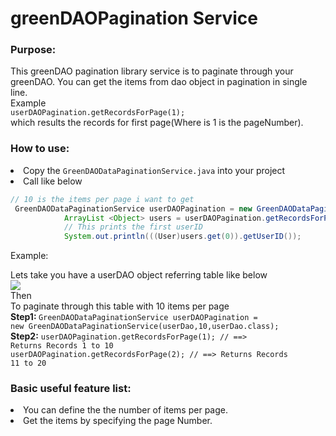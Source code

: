 # greenDAOPagination Service

### Purpose:
This greenDAO pagination library service is to paginate through your greenDAO. You can get the items from dao object in pagination in single line.<br>
Example<br>
`userDAOPagination.getRecordsForPage(1);` <br>
which results the records for first page(Where is 1 is the pageNumber).

<h3>How to use:</h3>
<li>Copy the <code>GreenDAODataPaginationService.java</code> into your project</li>
<li>Call like below</li>

```java
// 10 is the items per page i want to get
 GreenDAODataPaginationService userDAOPagination = new GreenDAODataPaginationService(userDao,10,userDao.class);
            ArrayList <Object> users = userDAOPagination.getRecordsForPage(1);
            // This prints the first userID
            System.out.println(((User)users.get(0)).getUserID());
```
Example:

Lets take you have a userDAO object referring table like below <br>
<image src="userDAOService.png" ></image> <br>
Then<br>
To paginate through this table with 10 items per page<br>
<b>Step1:&nbsp;</b><code>GreenDAODataPaginationService userDAOPagination = new GreenDAODataPaginationService(userDao,10,userDao.class);</code><br>
<b>Step2:</b>
<code>userDAOPagination.getRecordsForPage(1); //  ==> Returns Records 1 to 10</code> <br>
<code>userDAOPagination.getRecordsForPage(2); //  ==> Returns Records 11 to 20</code> 
<br>
<h3>Basic useful feature list:</h3>

 <li> You can define the the number of items per page.</li>
 <li> Get the items by specifying the page Number.</li>


